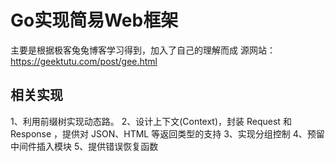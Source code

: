 # Go实现简易Web框架
主要是根据极客兔兔博客学习得到，加入了自己的理解而成
源网站：https://geektutu.com/post/gee.html
## 相关实现
1、利用前缀树实现动态路。
2、设计上下文(Context)，封装 Request 和 Response ，提供对 JSON、HTML 等返回类型的支持
3、实现分组控制
4、预留中间件插入模块
5、提供错误恢复函数
